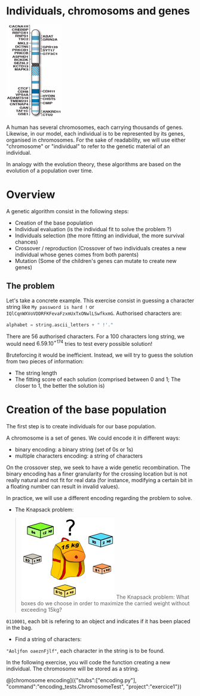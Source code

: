 # Individuals, chromosoms and genes

![Human chromosome 16 genes](/img/Human_chromosome_16_with_ASD_genes_from_IJMS-16-06464.png "Human chromosome 16 genes")

A human has several chromosomes, each carrying thousands of genes. Likewise, in our model, each individual is to be represented by its genes, organised in chromosomes. For the sake of readability, we will use either "chromosome" or "individual" to refer to the genetic material of an individual.

In analogy with the evolution theory, these algorithms are based on the evolution of a population over time.

# Overview

A genetic algorithm consist in the following steps:
 * Creation of the base population
 * Individual evaluation (is the individual fit to solve the problem ?)
 * Individuals selection (the more fitting an individual, the more survival chances)
 * Crossover / reproduction (Crossover of two individuals creates a new individual whose genes comes from both parents)
 * Mutation (Some of the children's genes can mutate to create new genes)

## The problem
Let's take a concrete example.
This exercise consist in guessing a character string like `My password is hard !` or `IQlCqnWXVoVDDRFKFevaFzxmUxTxONwlLSwfkxmG`.
Authorised characters are:
```python
alphabet = string.ascii_letters + " !'."
```
There are 56 authorised characters. For a 100 characters long string, we would need $`6.59.10^{+174}`$ tries to test every possible solution!

Bruteforcing it would be inefficient. Instead, we will try to guess the solution from two pieces of information:
 * The string length
 * The fitting score of each solution (comprised between 0 and 1; The closer to 1, the better the solution is)

# Creation of the base population

The first step is to create individuals for our base population.

A chromosome is a set of genes. We could encode it in different ways:
 * binary encoding: a binary string (set of 0s or 1s)
 * multiple characters encoding: a string of characters

On the crossover step, we seek to have a wide genetic recombination. The binary encoding has a finer granularity for the crossing location but is not really natural and not fit for real data (for instance, modifying a certain bit in a floating number can result in invalid values).

In practice, we will use a different encoding regarding the problem to solve.

 * The Knapsack problem:

> ![Knapsack problem](/img/Knapsack.png "Knapsack problem")
> The Knapsack problem: What boxes do we choose in order to maximize the carried weight without exceeding 15kg?

`0110001`, each bit is refering to an object and indicates if it has been placed in the bag.

 * Find a string of characters:

`"Aoljfon oaeznFjlf"`, each character in the string is to be found.

In the following exercise, you will code the function creating a new individual. The chromosome will be stored as a string.

@[chromosome encoding]({"stubs":["encoding.py"], "command":"encoding_tests.ChromosomeTest", "project":"exercice1"})
